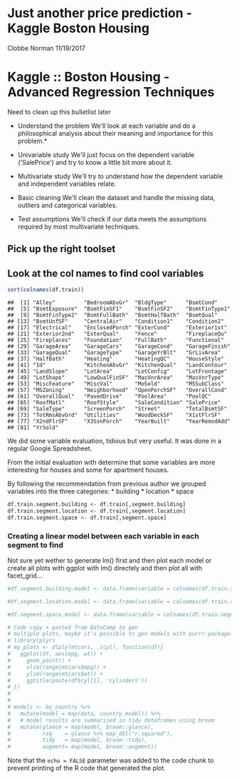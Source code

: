Just another price prediction - Kaggle Boston Housing
================
Clobbe Norman
11/19/2017

Kaggle :: Boston Housing - Advanced Regression Techniques
=========================================================

Need to clean up this bulletlist later

-   Understand the problem We'll look at each variable and do a philosophical analysis about their meaning and importance for this problem.\*

-   Univariable study We'll just focus on the dependent variable ('SalePrice') and try to know a little bit more about it.

-   Multivariate study We'll try to understand how the dependent variable and independent variables relate.

-   Basic cleaning We'll clean the dataset and handle the missing data, outliers and categorical variables.

-   Test assumptions We'll check if our data meets the assumptions required by most multivariate techniques.

Pick up the right toolset
-------------------------

Look at the col names to find cool variables
--------------------------------------------

``` r
sort(colnames(df.train))
```

    ##  [1] "Alley"         "BedroomAbvGr"  "BldgType"      "BsmtCond"     
    ##  [5] "BsmtExposure"  "BsmtFinSF1"    "BsmtFinSF2"    "BsmtFinType1" 
    ##  [9] "BsmtFinType2"  "BsmtFullBath"  "BsmtHalfBath"  "BsmtQual"     
    ## [13] "BsmtUnfSF"     "CentralAir"    "Condition1"    "Condition2"   
    ## [17] "Electrical"    "EnclosedPorch" "ExterCond"     "Exterior1st"  
    ## [21] "Exterior2nd"   "ExterQual"     "Fence"         "FireplaceQu"  
    ## [25] "Fireplaces"    "Foundation"    "FullBath"      "Functional"   
    ## [29] "GarageArea"    "GarageCars"    "GarageCond"    "GarageFinish" 
    ## [33] "GarageQual"    "GarageType"    "GarageYrBlt"   "GrLivArea"    
    ## [37] "HalfBath"      "Heating"       "HeatingQC"     "HouseStyle"   
    ## [41] "Id"            "KitchenAbvGr"  "KitchenQual"   "LandContour"  
    ## [45] "LandSlope"     "LotArea"       "LotConfig"     "LotFrontage"  
    ## [49] "LotShape"      "LowQualFinSF"  "MasVnrArea"    "MasVnrType"   
    ## [53] "MiscFeature"   "MiscVal"       "MoSold"        "MSSubClass"   
    ## [57] "MSZoning"      "Neighborhood"  "OpenPorchSF"   "OverallCond"  
    ## [61] "OverallQual"   "PavedDrive"    "PoolArea"      "PoolQC"       
    ## [65] "RoofMatl"      "RoofStyle"     "SaleCondition" "SalePrice"    
    ## [69] "SaleType"      "ScreenPorch"   "Street"        "TotalBsmtSF"  
    ## [73] "TotRmsAbvGrd"  "Utilities"     "WoodDeckSF"    "X1stFlrSF"    
    ## [77] "X2ndFlrSF"     "X3SsnPorch"    "YearBuilt"     "YearRemodAdd" 
    ## [81] "YrSold"

We did some variable evaluation, tidious but very useful. It was done in a regular Google Spreadsheet.

From the initial evaluation with determine that some variables are more interesting for houses and some for apartment houses.

By following the recommendation from previous author we grouped variables into the three categories: \* building \* location \* space

``` r
df.train.segment.building <- df.train[,segment.building]
df.train.segment.location <- df.train[,segment.location]
df.train.segment.space <- df.train[,segment.space]
```

### Creating a linear model between each variable in each segment to find

Not sure yet wether to generate lm() first and then plot each model or create all plots with ggplot with lm() directely and then plot all with facet\_grid…

``` r
#df.segment.building.model <- data.frame(variable = colnames(df.train.segment.building), model = 'na', rsq = 'na')

#df.segment.location.model <- data.frame(variable = colnames(df.train.segment.location), model = 'na', rsq = 'na')

#df.segment.space.model <- data.frame(variable = colnames(df.train.segment.space), model = 'na', rsq = 'na')

# Code copy + pasted from DataCamp to gen
# multiple plots, maybe it's possible to gen models with purrr-package?
# library(plyr)
# my_plots <- dlply(mtcars, .(cyl), function(df){
#   ggplot(df, aes(mpg, wt)) +
#     geom_point() +
#     xlim(range(mtcars$mpg)) +
#     ylim(range(mtcars$wt)) +
#     ggtitle(paste(df$cyl[1], 'cylinders'))
# })
# 
# 
# models <- by_country %>% 
#   mutate(model = map(data, country_model)) %>%
#   # model results are summarised in tidy dataframes using broom
#   mutate(glance = map(model, broom::glance),
#          rsq    = glance %>% map_dbl("r.squared"),
#          tidy   = map(model, broom::tidy),
#          augment= map(model, broom::augment))
```

Note that the `echo = FALSE` parameter was added to the code chunk to prevent printing of the R code that generated the plot.
